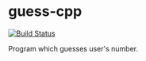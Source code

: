 # guess-cpp
[![Build Status](https://travis-ci.org/danielkrupinski/guess-cpp.svg?branch=master)](https://travis-ci.org/danielkrupinski/guess-cpp)


Program which guesses user's number.
